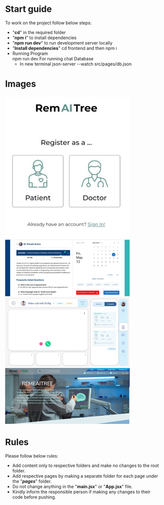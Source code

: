 # Start guide

To work on the project follow below steps:

- "**cd**" in the required folder
- "**npm i**" to install dependencies
- "**npm run dev**" to run development server locally
- "**Install dependencies**"
   cd frontend and then npm i
   <br>
- Running Program
     <br>
    npm run dev 
  For running chat Database 
   <br>
     - In new terminal 
         json-server --watch src/pages/db.json
# Images
   <img src="/images/Register.jpg" width="80%" height="20%">
    <img src="/images/Slot.jpg" width="80%" height="20%">
    <img src="/images/Medicines.jpg" width="80%" height="20%">
    <img src="/images/Homepg.jpg" width="80%" height="20%">
    
# Rules
Please follow below rules:
- Add content only to respective folders and make no changes to the root folder.
- Add respective pages by making a separate folder for each page under the "_**pages**_" folder.
- Do not change anything in the "**main.jsx**" or "**App.jsx**" file.
- Kindly inform the responsible person if making any changes to their code before pushing.
